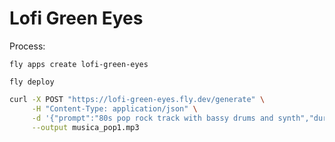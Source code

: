 # Lofi Green Eyes

Process:

```
fly apps create lofi-green-eyes
```

```
fly deploy
```

```bash
curl -X POST "https://lofi-green-eyes.fly.dev/generate" \
     -H "Content-Type: application/json" \
     -d '{"prompt":"80s pop rock track with bassy drums and synth","duration": 30}' \
     --output musica_pop1.mp3
```
